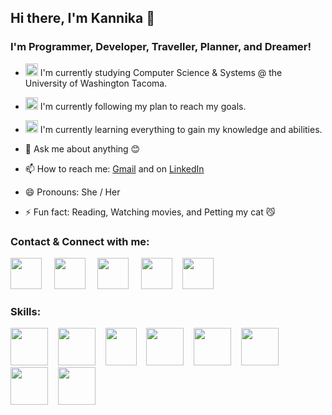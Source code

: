 ## Hi there, I'm Kannika  👋

### I'm Programmer, Developer, Traveller, Planner, and Dreamer!
- <img src="https://user-images.githubusercontent.com/49578771/128768682-2c46c56a-7719-4ca3-8dcd-04d590f8f2cf.png" width="20" height="20" /> I'm currently studying Computer Science & Systems @ the University of Washington Tacoma.                                                                                                                                    
- <img src="https://user-images.githubusercontent.com/49578771/128770553-899a684f-d2a0-40b8-b0de-bf6be299cdb5.png" width="20" height="20" /> I'm currently following my plan to reach my goals.

- <img src="https://user-images.githubusercontent.com/49578771/128770797-a5e6f85e-aa6a-487b-b101-27ab2640c383.png" width="20" height="20" /> I'm currently learning everything to gain my knowledge and abilities.  

- 💬 Ask me about anything 😊
- 📫 How to reach me: [Gmail](mailto:a.kannika80@gmail.com) and on [LinkedIn](https://www.linkedin.com/in/kannika-armstrong-b24b95136/)
- 😄 Pronouns: She / Her
- ⚡ Fun fact: Reading, Watching movies, and Petting my cat 😼

### Contact & Connect with me:

[<img src="https://user-images.githubusercontent.com/49578771/128774605-ab9f4727-b1a9-4d14-bc26-7f8474cb47e7.png" width="50" height="50"/>](mailto:a.kannika80@gmail.com) &nbsp;&nbsp;&nbsp;
[<img src="https://user-images.githubusercontent.com/49578771/128774913-a7e25c24-36a4-41a6-a215-b5abdfdd6c54.png" width="50" height="50" />](tel:+1-253-282-8828) &nbsp;&nbsp;&nbsp;
[<img src="https://user-images.githubusercontent.com/49578771/128775165-c06c9693-6410-4b0c-9351-a02f2c06b29e.png" width="50" height="50" />](https://a-kannika.github.io/v1/) &nbsp;&nbsp;&nbsp;
[<img src="https://user-images.githubusercontent.com/49578771/128775472-df4b9d6c-ece9-4b4e-a285-64e6adaef7df.png" width="50" height="50" />](https://www.linkedin.com/in/kannika-armstrong-b24b95136/)&nbsp;&nbsp;&nbsp;
[<img src="https://user-images.githubusercontent.com/49578771/128778335-15fa0d8a-15d4-4561-bf8f-996fdcd5a7c6.png" width="50" height="50" />](https://www.facebook.com/kathy.jai/)

### Skills:

<img src="https://user-images.githubusercontent.com/49578771/128778976-d7567b0c-37c0-421d-9487-21cad688a7e7.png" width="60" height="60"/>&nbsp;&nbsp;&nbsp;
<img src="https://img.icons8.com/color/48/000000/python--v1.png" width="60" height="60"/>&nbsp;&nbsp;&nbsp;
<img src="https://user-images.githubusercontent.com/49578771/128780082-23db032f-a366-43f1-98dd-3541e0c85188.png" width="50" height="60"/>&nbsp;&nbsp;&nbsp;
<img src="https://user-images.githubusercontent.com/49578771/128780584-005301dd-4ddf-4496-80b6-aca657f1f18c.png" width="60" height="60"/>&nbsp;&nbsp;&nbsp;
<img src="https://user-images.githubusercontent.com/49578771/128781026-e3e49816-8725-4b27-bb99-4be0ced1c936.png" width="60" height="60"/>&nbsp;&nbsp;&nbsp;
<img src="https://user-images.githubusercontent.com/49578771/128781304-ff4ee2c4-c74a-4800-83ef-a2a62d1ac3bd.png" width="60" height="60"/>&nbsp;&nbsp;&nbsp;
<img src="https://user-images.githubusercontent.com/49578771/128781406-93a2fdd5-585f-45a7-8790-56af0f037b4c.png" width="60" height="60"/>&nbsp;&nbsp;&nbsp;
<img src="https://user-images.githubusercontent.com/49578771/128781498-3a58de58-9b01-42ee-b649-db63f3d9346a.png" width="60" height="60"/>&nbsp;&nbsp;&nbsp;
